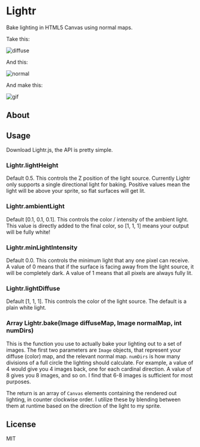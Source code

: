 Lightr
======

Bake lighting in HTML5 Canvas using normal maps.

Take this:

![diffuse](http://i.imgur.com/nqqxWv5.png)

And this:

![normal](http://i.imgur.com/kustYeu.png)

And make this:

![gif](http://i.imgur.com/d4gpMbN.gif)

## About


## Usage

Download Lightr.js, the API is pretty simple.

### Lightr.lightHeight
Default 0.5.
This controls the Z position of the light source. Currently Lightr only supports a single directional light for baking. Positive values mean the light will be above your sprite, so flat surfaces will get lit.

### Lightr.ambientLight
Default [0.1, 0.1, 0.1].
This controls the color / intensity of the ambient light. This value is directly added to the final color, so [1, 1, 1] means your output will be fully white!

### Lightr.minLightIntensity
Default 0.0.
This controls the minimum light that any one pixel can receive. A value of 0 means that if the surface is facing away from the light source, it will be completely dark. A value of 1 means that all pixels are always fully lit.

### Lightr.lightDiffuse
Default [1, 1, 1].
This controls the color of the light source. The default is a plain white light.

### Array<Canvas> Lightr.bake(Image diffuseMap, Image normalMap, int numDirs)
This is the function you use to actually bake your lighting out to a set of images. The first two parameters are `Image` objects, that represent your diffuse (color) map, and the relevant normal map. `numDirs` is how many divisions of a full circle the lighting should calculate. For example, a value of 4 would give you 4 images back, one for each cardinal direction. A value of 8 gives you 8 images, and so on. I find that 6-8 images is sufficient for most purposes.

The return is an array of `Canvas` elements containing the rendered out lighting, in counter clockwise order. I utilize these by blending between them at runtime based on the direction of the light to my sprite. 

## License

MIT
